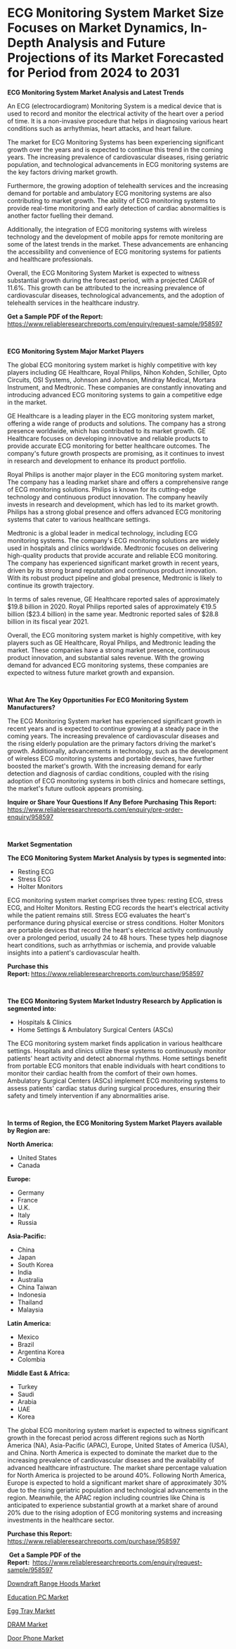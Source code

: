 <p><h1>ECG Monitoring System Market Size Focuses on Market Dynamics, In-Depth Analysis and Future Projections of its Market Forecasted for Period from 2024 to 2031</h1></p><p><strong>ECG Monitoring System Market Analysis and Latest Trends</strong></p>
<p><p>An ECG (electrocardiogram) Monitoring System is a medical device that is used to record and monitor the electrical activity of the heart over a period of time. It is a non-invasive procedure that helps in diagnosing various heart conditions such as arrhythmias, heart attacks, and heart failure.</p><p>The market for ECG Monitoring Systems has been experiencing significant growth over the years and is expected to continue this trend in the coming years. The increasing prevalence of cardiovascular diseases, rising geriatric population, and technological advancements in ECG monitoring systems are the key factors driving market growth.</p><p>Furthermore, the growing adoption of telehealth services and the increasing demand for portable and ambulatory ECG monitoring systems are also contributing to market growth. The ability of ECG monitoring systems to provide real-time monitoring and early detection of cardiac abnormalities is another factor fuelling their demand.</p><p>Additionally, the integration of ECG monitoring systems with wireless technology and the development of mobile apps for remote monitoring are some of the latest trends in the market. These advancements are enhancing the accessibility and convenience of ECG monitoring systems for patients and healthcare professionals.</p><p>Overall, the ECG Monitoring System Market is expected to witness substantial growth during the forecast period, with a projected CAGR of 11.6%. This growth can be attributed to the increasing prevalence of cardiovascular diseases, technological advancements, and the adoption of telehealth services in the healthcare industry.</p></p>
<p><strong>Get a Sample PDF of the Report:&nbsp;</strong> <a href="https://www.reliableresearchreports.com/enquiry/request-sample/958597">https://www.reliableresearchreports.com/enquiry/request-sample/958597</a></p>
<p>&nbsp;</p>
<p><strong>ECG Monitoring System Major Market Players</strong></p>
<p><p>The global ECG monitoring system market is highly competitive with key players including GE Healthcare, Royal Philips, Nihon Kohden, Schiller, Opto Circuits, OSI Systems, Johnson and Johnson, Mindray Medical, Mortara Instrument, and Medtronic. These companies are constantly innovating and introducing advanced ECG monitoring systems to gain a competitive edge in the market.</p><p>GE Healthcare is a leading player in the ECG monitoring system market, offering a wide range of products and solutions. The company has a strong presence worldwide, which has contributed to its market growth. GE Healthcare focuses on developing innovative and reliable products to provide accurate ECG monitoring for better healthcare outcomes. The company's future growth prospects are promising, as it continues to invest in research and development to enhance its product portfolio.</p><p>Royal Philips is another major player in the ECG monitoring system market. The company has a leading market share and offers a comprehensive range of ECG monitoring solutions. Philips is known for its cutting-edge technology and continuous product innovation. The company heavily invests in research and development, which has led to its market growth. Philips has a strong global presence and offers advanced ECG monitoring systems that cater to various healthcare settings.</p><p>Medtronic is a global leader in medical technology, including ECG monitoring systems. The company's ECG monitoring solutions are widely used in hospitals and clinics worldwide. Medtronic focuses on delivering high-quality products that provide accurate and reliable ECG monitoring. The company has experienced significant market growth in recent years, driven by its strong brand reputation and continuous product innovation. With its robust product pipeline and global presence, Medtronic is likely to continue its growth trajectory.</p><p>In terms of sales revenue, GE Healthcare reported sales of approximately $19.8 billion in 2020. Royal Philips reported sales of approximately €19.5 billion ($23.4 billion) in the same year. Medtronic reported sales of $28.8 billion in its fiscal year 2021.</p><p>Overall, the ECG monitoring system market is highly competitive, with key players such as GE Healthcare, Royal Philips, and Medtronic leading the market. These companies have a strong market presence, continuous product innovation, and substantial sales revenue. With the growing demand for advanced ECG monitoring systems, these companies are expected to witness future market growth and expansion.</p></p>
<p>&nbsp;</p>
<p><strong>What Are The Key Opportunities For ECG Monitoring System Manufacturers?</strong></p>
<p><p>The ECG Monitoring System market has experienced significant growth in recent years and is expected to continue growing at a steady pace in the coming years. The increasing prevalence of cardiovascular diseases and the rising elderly population are the primary factors driving the market's growth. Additionally, advancements in technology, such as the development of wireless ECG monitoring systems and portable devices, have further boosted the market's growth. With the increasing demand for early detection and diagnosis of cardiac conditions, coupled with the rising adoption of ECG monitoring systems in both clinics and homecare settings, the market's future outlook appears promising.</p></p>
<p><strong>Inquire or Share Your Questions If Any Before Purchasing This Report:</strong> <a href="https://www.reliableresearchreports.com/enquiry/pre-order-enquiry/958597">https://www.reliableresearchreports.com/enquiry/pre-order-enquiry/958597</a></p>
<p>&nbsp;</p>
<p><strong>Market Segmentation</strong></p>
<p><strong>The ECG Monitoring System Market Analysis by types is segmented into:</strong></p>
<p><ul><li>Resting ECG</li><li>Stress ECG</li><li>Holter Monitors</li></ul></p>
<p><p>ECG monitoring system market comprises three types: resting ECG, stress ECG, and Holter Monitors. Resting ECG records the heart's electrical activity while the patient remains still. Stress ECG evaluates the heart's performance during physical exercise or stress conditions. Holter Monitors are portable devices that record the heart's electrical activity continuously over a prolonged period, usually 24 to 48 hours. These types help diagnose heart conditions, such as arrhythmias or ischemia, and provide valuable insights into a patient's cardiovascular health.</p></p>
<p><strong>Purchase this Report:&nbsp;</strong><a href="https://www.reliableresearchreports.com/purchase/958597">https://www.reliableresearchreports.com/purchase/958597</a></p>
<p>&nbsp;</p>
<p><strong>The ECG Monitoring System Market Industry Research by Application is segmented into:</strong></p>
<p><ul><li>Hospitals & Clinics</li><li>Home Settings & Ambulatory Surgical Centers (ASCs)</li></ul></p>
<p><p>The ECG monitoring system market finds application in various healthcare settings. Hospitals and clinics utilize these systems to continuously monitor patients' heart activity and detect abnormal rhythms. Home settings benefit from portable ECG monitors that enable individuals with heart conditions to monitor their cardiac health from the comfort of their own homes. Ambulatory Surgical Centers (ASCs) implement ECG monitoring systems to assess patients' cardiac status during surgical procedures, ensuring their safety and timely intervention if any abnormalities arise.</p></p>
<p>&nbsp;</p>
<p><strong>In terms of Region, the ECG Monitoring System Market Players available by Region are:</strong></p>
<p>
    <p> <strong> North America: </strong>
        <ul>
            <li>United States</li>
            <li>Canada</li>
        </ul>
        </p> 
    <p> <strong> Europe: </strong>
        <ul>
            <li>Germany</li>
            <li>France</li>
            <li>U.K.</li>
            <li>Italy</li>
            <li>Russia</li>
        </ul>
        </p> 
    <p> <strong> Asia-Pacific: </strong>
        <ul>
            <li>China</li>
            <li>Japan</li>
            <li>South Korea</li>
            <li>India</li>
            <li>Australia</li>
            <li>China Taiwan</li>
            <li>Indonesia</li>
            <li>Thailand</li>
            <li>Malaysia</li>
        </ul>
        </p> 
    <p> <strong> Latin America: </strong>
        <ul>
            <li>Mexico</li>
            <li>Brazil</li>
            <li>Argentina Korea</li>
            <li>Colombia</li>
        </ul>
        </p> 
    <p> <strong> Middle East & Africa: </strong>
        <ul>
            <li>Turkey</li>
            <li>Saudi</li>
            <li>Arabia</li>
            <li>UAE</li>
            <li>Korea</li>
        </ul>
    </p>
    </p>
<p><p>The global ECG monitoring system market is expected to witness significant growth in the forecast period across different regions such as North America (NA), Asia-Pacific (APAC), Europe, United States of America (USA), and China. North America is expected to dominate the market due to the increasing prevalence of cardiovascular diseases and the availability of advanced healthcare infrastructure. The market share percentage valuation for North America is projected to be around 40%. Following North America, Europe is expected to hold a significant market share of approximately 30% due to the rising geriatric population and technological advancements in the region. Meanwhile, the APAC region including countries like China is anticipated to experience substantial growth at a market share of around 20% due to the rising adoption of ECG monitoring systems and increasing investments in the healthcare sector.</p></p>
<p><strong>Purchase this Report: </strong><a href="https://www.reliableresearchreports.com/purchase/958597">https://www.reliableresearchreports.com/purchase/958597</a></p>
<p>&nbsp;<strong>Get a Sample PDF of the Report:&nbsp;&nbsp;</strong><a href="https://www.reliableresearchreports.com/enquiry/request-sample/958597">https://www.reliableresearchreports.com/enquiry/request-sample/958597</a></p>
<p><strong></strong></p>
<p><p><a href="https://medium.com/@larryschmidt42/downdraft-range-hoods-market-furnishes-information-on-market-share-market-trends-and-market-c75254aca099">Downdraft Range Hoods Market</a></p><p><a href="https://medium.com/@larryschmidt42/education-pc-market-size-and-market-trends-complete-industry-overview-2024-to-2031-343412e5598c">Education PC Market</a></p><p><a href="https://medium.com/@larryschmidt42/decoding-egg-tray-market-metrics-market-share-trends-and-growth-patterns-5dfec68fdcd3">Egg Tray Market</a></p><p><a href="https://medium.com/@bobbyburke98/dram-market-size-market-outlook-and-market-forecast-2024-to-2031-5595d5aac898">DRAM Market</a></p><p><a href="https://medium.com/p/91ea3447db03/edit">Door Phone Market</a></p></p>